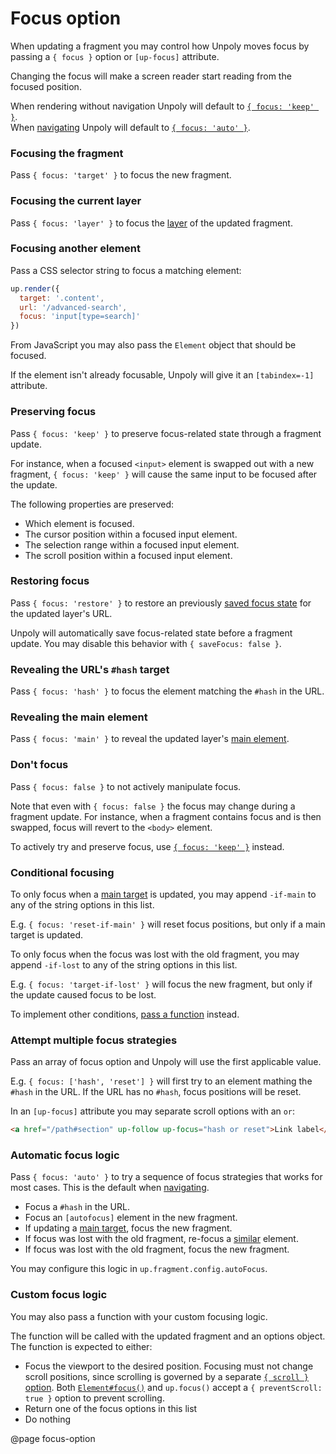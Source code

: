 Focus option
=============

When updating a fragment you may control how Unpoly moves focus by passing
a `{ focus }` option or `[up-focus]` attribute.

Changing the focus will make a screen reader start reading from the focused position.

When rendering without navigation Unpoly will default to [`{ focus: 'keep' }`](#preserving-focus).\
When [navigating](/navigation) Unpoly will default to [`{ focus: 'auto' }`](#automatic-focus-logic).

### Focusing the fragment

Pass `{ focus: 'target' }` to focus the new fragment.

### Focusing the current layer

Pass `{ focus: 'layer' }` to focus the [layer](/up.layer) of the updated fragment.

### Focusing another element

Pass a CSS selector string to focus a matching element:

```js
up.render({
  target: '.content',
  url: '/advanced-search',
  focus: 'input[type=search]'
})
```

From JavaScript you may also pass the `Element` object that should be focused.

If the element isn't already focusable, Unpoly will give it an `[tabindex=-1]` attribute.

### Preserving focus

Pass `{ focus: 'keep' }` to preserve focus-related state through a fragment update.

For instance, when a focused `<input>` element is swapped out with a new fragment,
`{ focus: 'keep' }` will cause the same input to be focused after the update.  

The following properties are preserved:

- Which element is focused.
- The cursor position within a focused input element.
- The selection range within a focused input element.
- The scroll position within a focused input element.

### Restoring focus

Pass `{ focus: 'restore' }` to restore an previously [saved focus state](/up.viewport.saveFocus)
for the updated layer's URL.

Unpoly will automatically save focus-related state before a fragment update.
You may disable this behavior with `{ saveFocus: false }`.

### Revealing the URL's `#hash` target

Pass `{ focus: 'hash' }` to focus the element matching the `#hash` in the URL.

### Revealing the main element

Pass `{ focus: 'main' }` to reveal the updated layer's [main element](/up-main).

### Don't focus

Pass `{ focus: false }` to not actively manipulate focus.

Note that even with `{ focus: false }` the focus may change during a fragment update. For instance, when a fragment contains focus and is then swapped, focus will revert to the `<body>` element.

To actively try and preserve focus, use [`{ focus: 'keep' }`](#preserving-focus) instead.

### Conditional focusing

To only focus when a [main target](/up-main) is updated,
you may append `-if-main` to any of the string options in this list.

E.g. `{ focus: 'reset-if-main' }` will reset focus positions, but only if a main target is updated.

To only focus when the focus was lost with the old fragment,
you may append `-if-lost` to any of the string options in this list.

E.g. `{ focus: 'target-if-lost' }` will focus the new fragment, but only if the update caused focus
to be lost.

To implement other conditions, [pass a function](#custom-focus-logic) instead.

### Attempt multiple focus strategies

Pass an array of focus option and Unpoly will use the first applicable value.

E.g. `{ focus: ['hash', 'reset'] }` will first try to an element mathing the `#hash` in the URL.
If the URL has no `#hash`, focus positions will be reset.

In an `[up-focus]` attribute you may separate scroll options with an `or`:

```html
<a href="/path#section" up-follow up-focus="hash or reset">Link label</a> 
```

### Automatic focus logic

Pass `{ focus: 'auto' }` to try a sequence of focus strategies that works for most cases.
This is the default when [navigating](/navigation).

- Focus a `#hash` in the URL.
- Focus an `[autofocus]` element in the new fragment.
- If updating a [main target](/up-main), focus the new fragment.
- If focus was lost with the old fragment, re-focus a [similar](/target-derivation) element.
- If focus was lost with the old fragment, focus the new fragment.

You may configure this logic in `up.fragment.config.autoFocus`.

### Custom focus logic

You may also pass a function with your custom focusing logic.

The function will be called with the updated fragment and an options object.
The function is expected to either:

- Focus the viewport to the desired position. Focusing must not change
  scroll positions, since scrolling is governed by a separate [`{ scroll }` option](/scroll-option).
  Both [`Element#focus()`](https://developer.mozilla.org/en-US/docs/Web/API/HTMLElement/focus) and `up.focus()`
  accept a `{ preventScroll: true }` option to prevent scrolling.
- Return one of the focus options in this list
- Do nothing

@page focus-option
